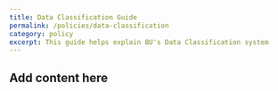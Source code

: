 ```yaml
---
title: Data Classification Guide
permalink: /policies/data-classification
category: policy
excerpt: This guide helps explain BU's Data Classification system 
---
```


## Add content here 
